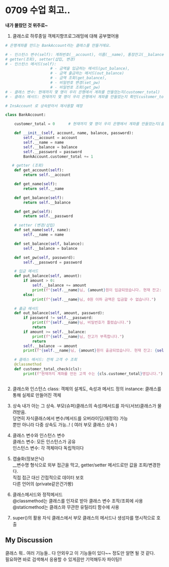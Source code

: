 # 0709 수업 회고..

**내가 몰랐던 것 위주로~**

1. 클래스로 하루종일 객체지향프로그래밍에 대해 공부했어용
```python
# 은행계좌를 만드는 BankAccount라는 클래스를 만들거에요.

# - 인스턴스 변수(self): 계좌번호(__account), 이름(__name), 통장잔고(__balance), 비밀번호(__password)
# getter(조회), setter(삽입, 변경)
# - 인스턴스 메서드(self):
                    # - 금액을 입금하는 메서드(put_balance),
                    # - 금액 출금하는 메서드(out_balance)
                    # - 금액 조회(get_balance),
                    # - 비밀번호 변경(set_pw)
                    # - 비밀번호 조회(get_pw)
# - 클래스 변수: 현재까지 몇 명이 우리 은행에서 계좌를 만들었는지(customer_total)
# - 클래스 메서드: 현재까지 몇 명이 우리 은행에서 계좌를 만들었는지 확인(customer_total_check)

# InsAccount 로 상속받아서 재사용할 예정 

class BankAccount:

    customer_total = 0      # 현재까지 몇 명이 우리 은행에서 계좌를 만들었는지(클래스 변수)

    def __init__(self, account, name, balance, password):
        self.__account = account
        self.__name = name
        self.__balance = balance
        self.__password = password
        BankAccount.customer_total += 1

   # getter (조회)
    def get_account(self):
        return self.__account

    def get_name(self):
        return self.__name

    def get_balance(self):
        return self.__balance

    def get_pw(self):
        return self.__password

    # setter (변경/삽입)
    def set_name(self, name):
        self.__name = name

    def set_balance(self, balance):
        self.__balance = balance

    def set_pw(self, password):
        self.__password = password

    # 입금 메서드
    def put_balance(self, amount):
        if amount > 0:
            self.__balance += amount
            print(f"{self.__name}님, {amount}원이 입금되었습니다. 현재 잔고: {self.__balance}원")
        else:
            print(f"{self.__name}님, 0원 이하 금액은 입금할 수 없습니다.")

    # 출금 메서드
    def out_balance(self, amount, password):
        if password != self.__password:
            print(f"{self.__name}님, 비밀번호가 틀렸습니다.")
            return
        if amount >= self.__balance:
            print(f"{self.__name}님, 잔고가 부족합니다.")
            return
        self.__balance -= amount
        print(f"{self.__name}님, {amount}원이 출금되었습니다. 현재 잔고: {self.__balance}원")

    # 클래스 메서드: 전체 고객 수 조회
    @classmethod
    def customer_total_check(cls):
        print(f"현재까지 계좌를 만든 고객 수는 {cls.customer_total}명입니다.")
   
```
2. 클래스와 인스턴스
class: 객체의 설계도, 속성과 메서드 정의
instance: 클래스를 통해 실제로 만들어진 객체

3. 상속
내가 아는 그 상속.
부모(슈퍼)클래스의 속성/메서드를 자식(서브)클래스가 물려받음.  
당연히 자식클래스에서 변수/메서드를 오버라이딩(재정의) 가능  
뿐만 아니라 다중 상속도 가능..! ( 여러 부모 클래스 상속 )
4. 클래스 변수와 인스턴스 변수  
클래스 변수: 모든 인스턴스가 공유  
인스턴스 변수: 각 객체마다 독립적이다  
5. 캡슐화(정보은닉)  
__변수명 형식으로 외부 접근을 막고, getter/setter 메서드로만 값을 조회/변경한다.  
직접 접근 대신 간접적으로 데이터 보호  
다른 언어의 (private같은건가봥)  
6. 클래스메서드와 정적메서드  
@classmethod는 클래스를 인자로 받아 클래스 변수 조작/조회에 사용  
@staticmethod는 클래스와 무관한 유틸리티 함수에 사용  
7. super()의 활용
자식 클래스에서 부모 클래스의 메서드나 생성자를 명시적으로 호출


## My Discussion
클래스 뭐.. 여러 기능들.. 다 안외우고 이 기능들이 있다~~ 정도만 알면 될 것 같다.  
필요하면 바로 검색해서 응용할 수 있게끔만 기억해두자 파이팅!!

